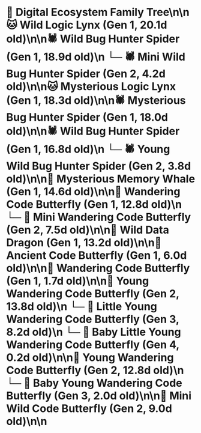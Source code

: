 # 🌳 Digital Ecosystem Family Tree\n\n🐱 Wild Logic Lynx (Gen 1, 20.1d old)\n\n🕷️ Wild Bug Hunter Spider (Gen 1, 18.9d old)\n  └─ 🕷️ Mini Wild Bug Hunter Spider (Gen 2, 4.2d old)\n\n🐱 Mysterious Logic Lynx (Gen 1, 18.3d old)\n\n🕷️ Mysterious Bug Hunter Spider (Gen 1, 18.0d old)\n\n🕷️ Wild Bug Hunter Spider (Gen 1, 16.8d old)\n  └─ 🕷️ Young Wild Bug Hunter Spider (Gen 2, 3.8d old)\n\n🐋 Mysterious Memory Whale (Gen 1, 14.6d old)\n\n🦋 Wandering Code Butterfly (Gen 1, 12.8d old)\n  └─ 🦋 Mini Wandering Code Butterfly (Gen 2, 7.5d old)\n\n🐉 Wild Data Dragon (Gen 1, 13.2d old)\n\n🦋 Ancient Code Butterfly (Gen 1, 6.0d old)\n\n🦋 Wandering Code Butterfly (Gen 1, 1.7d old)\n\n🦋 Young Wandering Code Butterfly (Gen 2, 13.8d old)\n  └─ 🦋 Little Young Wandering Code Butterfly (Gen 3, 8.2d old)\n    └─ 🦋 Baby Little Young Wandering Code Butterfly (Gen 4, 0.2d old)\n\n🦋 Young Wandering Code Butterfly (Gen 2, 12.8d old)\n  └─ 🦋 Baby Young Wandering Code Butterfly (Gen 3, 2.0d old)\n\n🦋 Mini Wild Code Butterfly (Gen 2, 9.0d old)\n\n